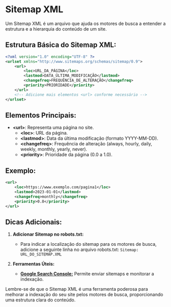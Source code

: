 # **Sitemap XML**

Um Sitemap XML é um arquivo que ajuda os motores de busca a entender a estrutura e a hierarquia do conteúdo de um site. 

## Estrutura Básica do Sitemap XML:

```xml
<?xml version="1.0" encoding="UTF-8" ?>
<urlset xmlns="http://www.sitemaps.org/schemas/sitemap/0.9">
    <url>
        <loc>URL_DA_PÁGINA</loc>
        <lastmod>DATA_ÚLTIMA_MODIFICAÇÃO</lastmod>
        <changefreq>FREQUÊNCIA_DE_ALTERAÇÃO</changefreq>
        <priority>PRIORIDADE</priority>
    </url>
    <!-- Adicione mais elementos <url> conforme necessário -->
</urlset>
```

## Elementos Principais:

- **\<url>**: Representa uma página no site.
    - **\<loc>**: URL da página.
    - **\<lastmod>**: Data da última modificação (formato YYYY-MM-DD).
    - **\<changefreq>**: Frequência de alteração (always, hourly, daily, weekly, monthly, yearly, never).
    - **\<priority>**: Prioridade da página (0.0 a 1.0).

## Exemplo:

```xml
<url>
    <loc>https://www.exemplo.com/pagina1</loc>
    <lastmod>2023-01-01</lastmod>
    <changefreq>monthly</changefreq>
    <priority>0.8</priority>
</url>
```

## Dicas Adicionais:

1. **Adicionar Sitemap no robots.txt:**
   - Para indicar a localização do sitemap para os motores de busca, adicione a seguinte linha no arquivo robots.txt: `Sitemap: URL_DO_SITEMAP.XML`

2. **Ferramentas Úteis:**
   - **[Google Search Console:](https://search.google.com/search-console/welcome)** Permite enviar sitemaps e monitorar a indexação.



Lembre-se de que o Sitemap XML é uma ferramenta poderosa para melhorar a indexação do seu site pelos motores de busca, proporcionando uma estrutura clara do conteúdo.